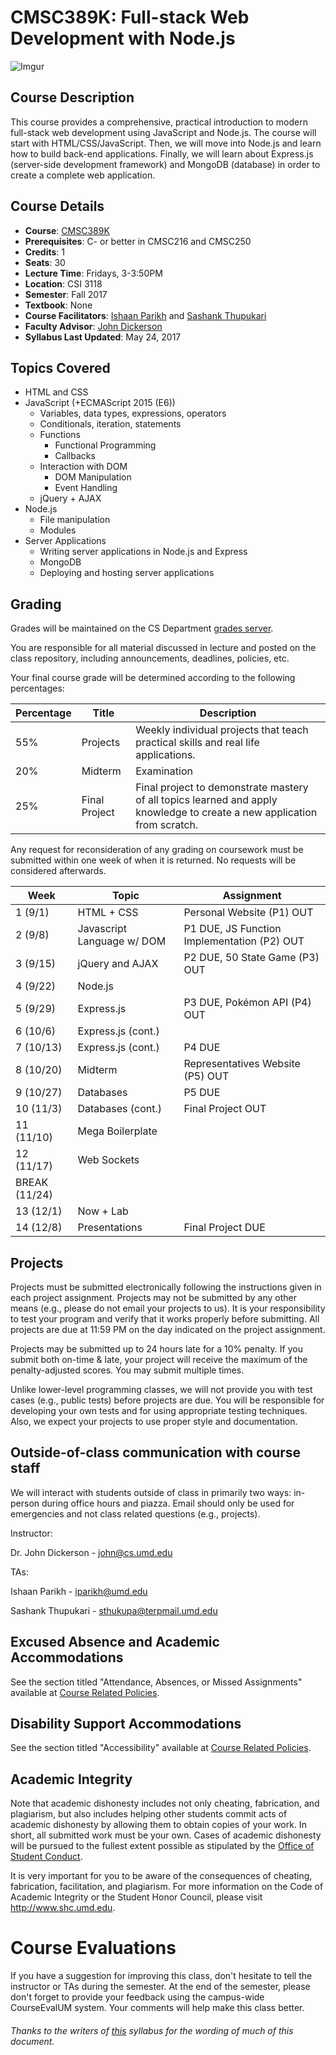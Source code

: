 # CMSC389K: Full-stack Web Development with Node.js 

![Imgur](http://i.imgur.com/19j0ajP.png)

## Course Description

This course provides a comprehensive, practical introduction to modern full-stack web development using JavaScript and Node.js. The course will start with HTML/CSS/JavaScript. Then, we will move into Node.js and learn how to build back-end applications. Finally, we will learn about Express.js (server-side development framework) and MongoDB (database) in order to create a complete web application.

## Course Details

- **Course**: [CMSC389K](https://ntst.umd.edu/soc/search?courseId=cmsc389k&sectionId=&termId=201708&_openSectionsOnly=on&creditCompare=&credits=&courseLevelFilter=ALL&instructor=&_facetoface=on&_blended=on&_online=on&courseStartCompare=&courseStartHour=&courseStartMin=&courseStartAM=&courseEndHour=&courseEndMin=&courseEndAM=&teachingCenter=ALL&_classDay1=on&_classDay2=on&_classDay3=on&_classDay4=on&_classDay5=on)
- **Prerequisites**: C- or better in CMSC216 and CMSC250
- **Credits**: 1
- **Seats**: 30
- **Lecture Time**: Fridays, 3-3:50PM
- **Location**: CSI 3118
- **Semester**: Fall 2017
- **Textbook**: None
- **Course Facilitators**: [Ishaan Parikh](https://www.linkedin.com/in/iparikh) and [Sashank Thupukari](https://www.linkedin.com/in/sthupukari)
- **Faculty Advisor**: [John Dickerson](http://jpdickerson.com/)
- **Syllabus Last Updated**: May 24, 2017

## Topics Covered
- HTML and CSS
- JavaScript (+ECMAScript 2015 (E6))
    - Variables, data types, expressions, operators
    - Conditionals, iteration, statements
    - Functions
        - Functional Programming
        - Callbacks
    - Interaction with DOM
        - DOM Manipulation
        - Event Handling
    - jQuery + AJAX
- Node.js
    - File manipulation
    - Modules
- Server Applications
    - Writing server applications in Node.js and Express
    - MongoDB
    - Deploying and hosting server applications

## Grading
Grades will be maintained on the CS Department <a href="https://grades.cs.umd.edu/">grades server</a>.

You are responsible for all material discussed in lecture and posted on the class repository, including announcements, deadlines, policies, etc.

Your final course grade will be determined according to the following percentages:

| Percentage | Title | Description |
| ------------- | -----|-------- |
| 55% | Projects  | Weekly individual projects that teach practical skills and real life applications. |
| 20% | Midterm | Examination  |
| 25% | Final Project | Final project to demonstrate mastery of all topics learned and apply knowledge to create a new application from scratch. |

Any request for reconsideration of any grading on coursework must be submitted within one week of when it is returned. No requests
will be considered afterwards.

| Week | Topic | Assignment |
| ----|----|----- |
| 1 (9/1) | HTML + CSS | Personal Website (P1) OUT |
| 2 (9/8) | Javascript Language w/ DOM | P1 DUE, JS Function Implementation (P2) OUT |
| 3 (9/15) | jQuery and AJAX | P2 DUE, 50 State Game (P3) OUT |
| 4 (9/22) | Node.js |  |
| 5 (9/29) | Express.js | P3 DUE, Pokémon API (P4) OUT |
| 6 (10/6) | Express.js (cont.) | |
| 7 (10/13) | Express.js (cont.) | P4 DUE |
| 8 (10/20) | Midterm | Representatives Website (P5) OUT |
| 9 (10/27) | Databases | P5 DUE |
| 10 (11/3) | Databases (cont.) | Final Project OUT |
| 11 (11/10) | Mega Boilerplate | |
| 12 (11/17) | Web Sockets | |
| BREAK (11/24) |  | |
| 13 (12/1) | Now + Lab | |
| 14 (12/8) | Presentations | Final Project DUE |

## Projects
Projects must be submitted electronically following the instructions given in each project assignment. Projects may not be submitted by any other means (e.g., please do not email your projects to us). It is your responsibility to test your program and verify that it works properly before submitting. All projects are due at 11:59 PM on the day indicated on the project assignment.

Projects may be submitted up to 24 hours late for a 10% penalty. If you submit both on-time & late, your project will receive the maximum of the penalty-adjusted scores.  You may submit multiple times.

Unlike lower-level programming classes, we will not provide you with test cases (e.g., public tests) before projects are due. You will be responsible for developing your own tests and for using appropriate testing techniques. Also, we expect your projects to use proper style and documentation.

## Outside-of-class communication with course staff
We will interact with students outside of class in primarily two ways: in-person during office hours and piazza. Email should
only be used for emergencies and not class related questions (e.g., projects).

Instructor:

Dr. John Dickerson - john@cs.umd.edu

TAs:

Ishaan Parikh - iparikh@umd.edu

Sashank Thupukari - sthukupa@terpmail.umd.edu

## Excused Absence and Academic Accommodations
See the section titled "Attendance, Absences, or Missed Assignments" available at <a href="http://www.ugst.umd.edu/courserelatedpolicies.html">Course Related Policies</a>.

## Disability Support Accommodations

See the section titled "Accessibility" available at <a href="http://www.ugst.umd.edu/courserelatedpolicies.html">Course Related Policies</a>.


## Academic Integrity
Note that academic dishonesty includes not only cheating, fabrication, and plagiarism, but also includes helping other students commit acts of academic dishonesty by allowing them to obtain copies of your work. In short, all submitted work must be your own. Cases of academic dishonesty will be pursued to the fullest extent possible as stipulated by the <a href="http://osc.umd.edu/OSC/Default.aspx">Office of Student Conduct</a>.

It is very important for you to be aware of the consequences of cheating, fabrication, facilitation, and plagiarism. For more information on the Code of Academic Integrity or the Student Honor Council, please visit http://www.shc.umd.edu.

# Course Evaluations

If you have a suggestion for improving this class, don't hesitate to tell the instructor or TAs during the semester. At the end of the semester, please don't forget to provide your feedback using the campus-wide CourseEvalUM system. Your comments will help make this class better.

###### Thanks to the writers of <a href = "https://www.cs.umd.edu/class/fall2016/cmsc330/syllabus.shtml">this</a> syllabus for the wording of much of this document.
